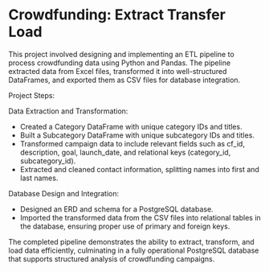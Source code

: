 # Crowdfunding: Extract Transfer Load

This project involved designing and implementing an ETL pipeline to process crowdfunding data using Python and Pandas. The pipeline extracted data from Excel files, transformed it into well-structured DataFrames, and exported them as CSV files for database integration. 

Project Steps:

Data Extraction and Transformation:

- Created a Category DataFrame with unique category IDs and titles.
- Built a Subcategory DataFrame with unique subcategory IDs and titles.
- Transformed campaign data to include relevant fields such as cf_id, description, goal, launch_date, and relational keys (category_id, subcategory_id).
- Extracted and cleaned contact information, splitting names into first and last names.

Database Design and Integration:

- Designed an ERD and schema for a PostgreSQL database.
- Imported the transformed data from the CSV files into relational tables in the database, ensuring proper use of primary and foreign keys.

The completed pipeline demonstrates the ability to extract, transform, and load data efficiently, culminating in a fully operational PostgreSQL database that supports structured analysis of crowdfunding campaigns.
